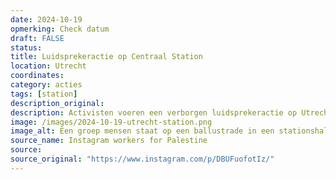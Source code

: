 ```yaml
---
date: 2024-10-19
opmerking: Check datum
draft: FALSE
status: 
title: Luidsprekeractie op Centraal Station
location: Utrecht
coordinates: 
category: acties
tags: [station]
description_original: 
description: Activisten voeren een verborgen luidsprekeractie op Utrecht Centraal. Dit uit protest tegen het op handen zijnde wapencontract met de zionistische staat.
image: /images/2024-10-19-utrecht-station.png
image_alt: Een groep mensen staat op een ballustrade in een stationshal met een spandoek, en hgooit flyers naar beneden.
source_name: Instagram workers for Palestine
source: 
source_original: "https://www.instagram.com/p/DBUFuofotIz/"
---
```


